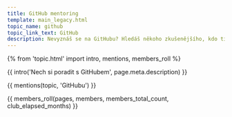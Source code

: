 ```yaml
---
title: GitHub mentoring
template: main_legacy.html
topic_name: github
topic_link_text: GitHub
description: Nevyznáš se na GitHubu? Hledáš někoho zkušenějšího, kdo ti poradí, když se zasekneš? Kdo ti ukáže správné postupy a nasměruje tě na kvalitní návody nebo kurzy?
---
```

{% from 'topic.html' import intro, mentions, members_roll %}

{{ intro('Nech si poradit s GitHubem', page.meta.description) }}

{{ mentions(topic, 'GitHubu') }}

{{ members_roll(pages, members, members_total_count, club_elapsed_months) }}
